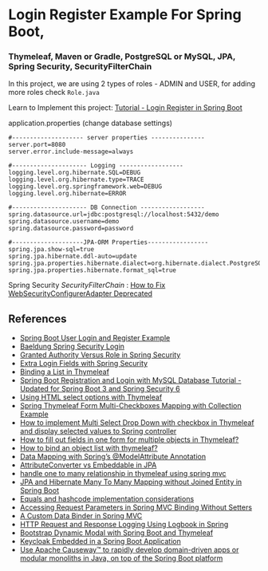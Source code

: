 # Login Register Example For Spring Boot,

### Thymeleaf, Maven or Gradle, PostgreSQL or MySQL, JPA, Spring Security, SecurityFilterChain

In this project, we are using 2 types of roles - ADMIN and USER, for adding more roles check `Role.java`

Learn to Implement this project: [Tutorial - Login Register in Spring Boot](https://studygyaan.com/spring-boot/login-register-example-using-spring-boot)

application.properties (change database settings)
```
#-------------------- server properties ---------------
server.port=8080
server.error.include-message=always

#--------------------- Logging ------------------
logging.level.org.hibernate.SQL=DEBUG
logging.level.org.hibernate.type=TRACE
logging.level.org.springframework.web=DEBUG
logging.level.org.hibernate=ERROR

#--------------------- DB Connection ------------------
spring.datasource.url=jdbc:postgresql://localhost:5432/demo
spring.datasource.username=demo
spring.datasource.password=password

#--------------------JPA-ORM Properties-----------------
spring.jpa.show-sql=true
spring.jpa.hibernate.ddl-auto=update
spring.jpa.properties.hibernate.dialect=org.hibernate.dialect.PostgreSQLDialect
spring.jpa.properties.hibernate.format_sql=true
```

Spring Security *SecurityFilterChain* : [How to Fix WebSecurityConfigurerAdapter Deprecated](https://studygyaan.com/spring-boot/solve-websecurityconfigureradapter-deprecated)

## References
* [Spring Boot User Login and Register Example](https://studygyaan.com/spring-boot/login-register-example-using-spring-boot)
* [Baeldung Spring Security Login](https://github.com/eugenp/tutorials/tree/master/spring-security-modules/spring-security-web-login)
* [Granted Authority Versus Role in Spring Security](https://www.baeldung.com/spring-security-granted-authority-vs-role)
* [Extra Login Fields with Spring Security](https://www.baeldung.com/spring-security-extra-login-fields)
* [Binding a List in Thymeleaf](https://www.baeldung.com/thymeleaf-list)
* [Spring Boot Registration and Login with MySQL Database Tutorial - Updated for Spring Boot 3 and Spring Security 6](https://www.codejava.net/frameworks/spring-boot/user-registration-and-login-tutorial)
* [Using HTML select options with Thymeleaf](https://www.wimdeblauwe.com/blog/2021/04/16/using-html-select-options-with-thymeleaf/)
* [Spring Thymeleaf Form Multi-Checkboxes Mapping with Collection Example](https://www.codejava.net/frameworks/spring-boot/spring-thymeleaf-form-multi-checkboxes-mapping-with-collection-example)
* [How to implement Multi Select Drop Down with checkbox in Thymeleaf and display selected values to Spring controller](https://stackoverflow.com/questions/54168972/how-to-implement-multi-select-drop-down-with-checkbox-in-thymeleaf-and-display-s)
* [How to fill out fields in one form for multiple objects in Thymeleaf?](https://stackoverflow.com/questions/42797263/how-to-fill-out-fields-in-one-form-for-multiple-objects-in-thymeleaf#42813658)
* [How to bind an object list with thymeleaf?](https://stackoverflow.com/questions/36500731/how-to-bind-an-object-list-with-thymeleaf)
* [Data Mapping with Spring’s @ModelAttribute Annotation](https://medium.com/@AlexanderObregon/data-mapping-with-springs-modelattribute-annotation-b41704c2521a)
* [AttributeConverter vs Embeddable in JPA](https://www.wimdeblauwe.com/blog/2021/03/01/attributeconverter-vs-embeddable-in-jpa/?ref=footer)
* [handle one to many relationship in thymeleaf using spring mvc](https://stackoverflow.com/questions/50617760/handle-one-to-many-relationship-in-thymeleaf-using-spring-mvc)
* [JPA and Hibernate Many To Many Mapping without Joined Entity in Spring Boot](https://hellokoding.com/jpa-many-to-many-relationship-mapping-example-with-spring-boot-maven-and-mysql/)
* [Equals and hashcode implementation considerations](https://www.wimdeblauwe.com/blog/2021/04/26/equals-and-hashcode-implementation-considerations/?ref=footer)
* [Accessing Request Parameters in Spring MVC Binding Without Setters](https://javanexus.com/blog/accessing-request-parameters-spring-mvc-binding-without-setters)
* [A Custom Data Binder in Spring MVC](https://www.baeldung.com/spring-mvc-custom-data-binder)
* [HTTP Request and Response Logging Using Logbook in Spring](https://www.baeldung.com/spring-logbook-http-logging)
* [Bootstrap Dynamic Modal with Spring Boot and Thymeleaf](https://blog.nazrulkabir.com/2018/04/dynamic-modal-with-spring-boot-and-thymeleaf/)
* [Keycloak Embedded in a Spring Boot Application](https://www.baeldung.com/keycloak-embedded-in-spring-boot-app)
* [Use Apache Causeway™ to rapidly develop domain-driven apps or modular monoliths in Java, on top of the Spring Boot platform](https://github.com/apache/causeway?tab=readme-ov-file)
